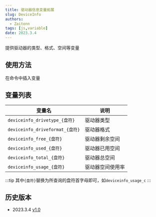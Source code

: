 ```yaml
---
title: 驱动器信息变量拓展
slug: DeviceInfo
authors: 
  - Zaitonn
tags: [js,variable]
date: 2023.3.4
---
```


提供驱动器的类型、格式、空间等变量

<!--truncate-->

## 使用方法

在命令中插入变量

## 变量列表

| 变量名                          | 说明             |
| ------------------------------- | ---------------- |
| `deviceinfo_drivetype_{盘符}`   | 驱动器类型       |
| `deviceinfo_driveformat_{盘符}` | 驱动器格式       |
| `deviceinfo_free_{盘符}`        | 驱动器剩余空间   |
| `deviceinfo_used_{盘符}`        | 驱动器已用空间   |
| `deviceinfo_total_{盘符}`       | 驱动器总空间     |
| `deviceinfo_usage_{盘符}`       | 驱动器空间使用率 |

:::tip
其中`{盘符}`替换为所查询的盘符首字母即可，如`deviceinfo_usage_c`
:::

## 历史版本

- 2023.3.4  [v1.0](https://download.serein.cc/https://raw.githubusercontent.com/Zaitonn/Serein-Docs/publish/JS/DeviceInfo/v1.0/deviceinfo.js)
